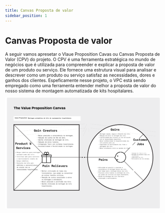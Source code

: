 ```yaml
---
title: Canvas Proposta de valor
sidebar_position: 1
---
```


# Canvas Proposta de valor

A seguir vamos apresetar o Vlaue Proposition Cavas ou Canvas Proposta de Valor (CPV) do projeto. O CPV é uma ferramenta estratégica no mundo de negócios que é utilizada para compreender e explicar a proposta de valor de um produto ou serviço. Ele fornece uma estrutura visual para analisar e descrever como um produto ou serviço satisfaz as necessidades, dores e ganhos dos clientes. Espeficamente nesse projeto, o VPC está sendo empregado como uma ferramenta entender melhor a proposta de valor do nosso sistema de montagem automatizada de kits hospitalares.


![Canvas Proposta de Valor](../../../static/img/CPV-Sirio.png)
